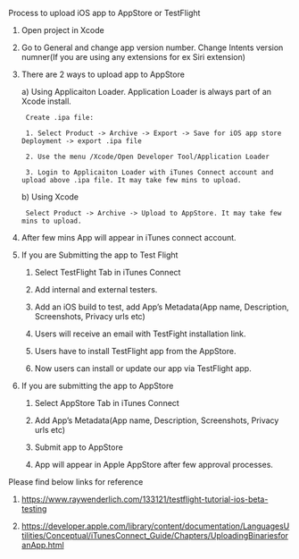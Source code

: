
Process to upload iOS app to AppStore or TestFlight

1. Open project in Xcode

2. Go to General and change app version number. Change Intents version numner(If you are using any extensions for ex Siri extension)

3. There are 2 ways to upload app to AppStore

    a) Using Applicaiton Loader. Application Loader is always part of an Xcode install. 
    
        Create .ipa file:

        1. Select Product -> Archive -> Export -> Save for iOS app store Deployment -> export .ipa file

        2. Use the menu /Xcode/Open Developer Tool/Application Loader

        3. Login to Applicaiton Loader with iTunes Connect account and upload above .ipa file. It may take few mins to upload.

    b) Using Xcode
    
        Select Product -> Archive -> Upload to AppStore. It may take few mins to upload.

4. After few mins App will appear in iTunes connect account.

5. If you are Submitting the app to Test Flight 

    1. Select TestFlight Tab in iTunes Connect

    2. Add internal and external testers.

    3. Add an iOS build to test, add App’s Metadata(App name, Description, Screenshots, Privacy urls etc)

    4. Users will receive an email with TestFight installation link.

    5. Users have to install TestFlight app from the AppStore.

    5. Now users can install or update our app via TestFlight app.

6. If you are submitting the app to AppStore 

    1. Select AppStore Tab in iTunes Connect

    2. Add App’s Metadata(App name, Description, Screenshots, Privacy urls etc)

    3. Submit app to AppStore

    4. App will appear in Apple AppStore after few approval processes.

    
    

    


Please find below links for reference

1. https://www.raywenderlich.com/133121/testflight-tutorial-ios-beta-testing

2. https://developer.apple.com/library/content/documentation/LanguagesUtilities/Conceptual/iTunesConnect_Guide/Chapters/UploadingBinariesforanApp.html


    
